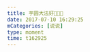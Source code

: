 ```yaml
---
title: 芋圆大法好👏👏👏
date: 2017-07-10 16:29:25
mCategories: [说说]
type: moment
time: t162925
---
```


<div id="pics-20170710162925"></div>

<script src="/lib/moment/pics.js"></script>
<script>
var data = [
    {"link": "2017-07-10_000000.jpeg", "type": "shuoshuo"}
];
picsRender(data, "pics-20170710162925");
</script>
